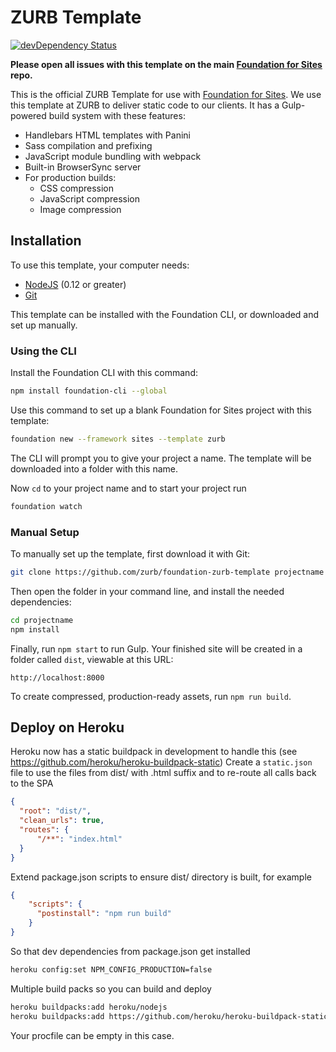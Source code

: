 # ZURB Template

[![devDependency Status](https://david-dm.org/zurb/foundation-zurb-template/dev-status.svg)](https://david-dm.org/zurb/foundation-zurb-template#info=devDependencies)

**Please open all issues with this template on the main [Foundation for Sites](https://github.com/zurb/foundation-sites/issues) repo.**

This is the official ZURB Template for use with [Foundation for Sites](http://foundation.zurb.com/sites). We use this template at ZURB to deliver static code to our clients. It has a Gulp-powered build system with these features:

- Handlebars HTML templates with Panini
- Sass compilation and prefixing
- JavaScript module bundling with webpack
- Built-in BrowserSync server
- For production builds:
  - CSS compression
  - JavaScript compression
  - Image compression

## Installation

To use this template, your computer needs:

- [NodeJS](https://nodejs.org/en/) (0.12 or greater)
- [Git](https://git-scm.com/)

This template can be installed with the Foundation CLI, or downloaded and set up manually.

### Using the CLI

Install the Foundation CLI with this command:

```bash
npm install foundation-cli --global
```

Use this command to set up a blank Foundation for Sites project with this template:

```bash
foundation new --framework sites --template zurb
```

The CLI will prompt you to give your project a name. The template will be downloaded into a folder with this name.

Now `cd` to your project name and to start your project run 

```bash
foundation watch
```

### Manual Setup

To manually set up the template, first download it with Git:

```bash
git clone https://github.com/zurb/foundation-zurb-template projectname
```

Then open the folder in your command line, and install the needed dependencies:

```bash
cd projectname
npm install
```

Finally, run `npm start` to run Gulp. Your finished site will be created in a folder called `dist`, viewable at this URL:

```
http://localhost:8000
```

To create compressed, production-ready assets, run `npm run build`.

## Deploy on Heroku

Heroku now has a static buildpack in development to handle this (see https://github.com/heroku/heroku-buildpack-static)
Create a `static.json` file to use the files from dist/ with .html suffix and to re-route all calls back to the SPA

```json
{
  "root": "dist/",
  "clean_urls": true,
  "routes": {
      "/**": "index.html"
  }
}
```

Extend package.json scripts to ensure dist/ directory is built, for example
```json
{
    "scripts": {
      "postinstall": "npm run build"
    }
}
```

So that dev dependencies from package.json get installed
```bash
heroku config:set NPM_CONFIG_PRODUCTION=false
```

Multiple build packs so you can build and deploy

```bash
heroku buildpacks:add heroku/nodejs
heroku buildpacks:add https://github.com/heroku/heroku-buildpack-static.git
```

Your procfile can be empty in this case.
